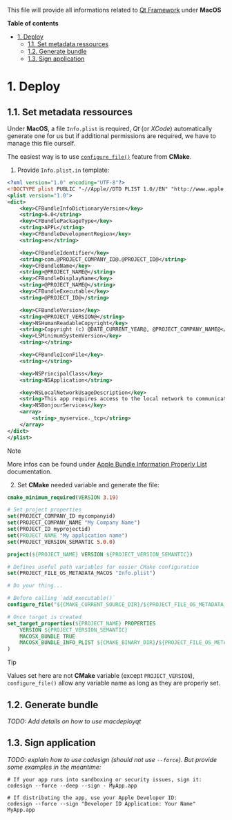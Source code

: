 This file will provide all informations related to [Qt Framework][qt-home] under **MacOS**

**Table of contents**
- [1. Deploy](#1-deploy)
  - [1.1. Set metadata ressources](#11-set-metadata-ressources)
  - [1.2. Generate bundle](#12-generate-bundle)
  - [1.3. Sign application](#13-sign-application)


# 1. Deploy
## 1.1. Set metadata ressources

Under **MacOS**, a file `Info.plist` is required, _Qt_ (or _XCode_) automatically generate one for us but if additional permissions are required, we have to manage this file ourself.

The easiest way is to use [`configure_file()`][cmake-configure-file] feature from **CMake**.

1. Provide `Info.plist.in` template:
```xml
<?xml version="1.0" encoding="UTF-8"?>
<!DOCTYPE plist PUBLIC "-//Apple//DTD PLIST 1.0//EN" "http://www.apple.com/DTDs/PropertyList-1.0.dtd">
<plist version="1.0">
<dict>
    <key>CFBundleInfoDictionaryVersion</key>
    <string>6.0</string>
    <key>CFBundlePackageType</key>
    <string>APPL</string>
    <key>CFBundleDevelopmentRegion</key>
	<string>en</string>

    <key>CFBundleIdentifier</key>
    <string>com.@PROJECT_COMPANY_ID@.@PROJECT_ID@</string>
    <key>CFBundleName</key>
	<string>@PROJECT_NAME@</string>
    <key>CFBundleDisplayName</key>
	<string>@PROJECT_NAME@</string>
    <key>CFBundleExecutable</key>
	<string>@PROJECT_ID@</string>

    <key>CFBundleVersion</key>
    <string>@PROJECT_VERSION@</string>
    <key>NSHumanReadableCopyright</key>
    <string>Copyright (c) @DATE_CURRENT_YEAR@, @PROJECT_COMPANY_NAME@</string>
    <key>LSMinimumSystemVersion</key>
	<string></string>

    <key>CFBundleIconFile</key>
	<string></string>

    <key>NSPrincipalClass</key>
	<string>NSApplication</string>

    <key>NSLocalNetworkUsageDescription</key>
    <string>This app requires access to the local network to communicate with devices.</string>
    <key>NSBonjourServices</key>
    <array>
        <string>_myservice._tcp</string>
    </array>
</dict>
</plist>
```
> [!NOTE]
> More infos can be found under [Apple Bundle Information Properly List][apple-info-plist] documentation.

2. Set **CMake** needed variable and generate the file:
```cmake
cmake_minimum_required(VERSION 3.19)

# Set project properties
set(PROJECT_COMPANY_ID mycompanyid)
set(PROJECT_COMPANY_NAME "My Company Name")
set(PROJECT_ID myprojectid)
set(PROJECT_NAME "My application name")
set(PROJECT_VERSION_SEMANTIC 5.0.0)

project(${PROJECT_NAME} VERSION ${PROJECT_VERSION_SEMANTIC})

# Defines useful path variables for easier CMake configuration
set(PROJECT_FILE_OS_METADATA_MACOS "Info.plist")

# Do your thing...

# Before calling `add_executable()`
configure_file("${CMAKE_CURRENT_SOURCE_DIR}/${PROJECT_FILE_OS_METADATA_MACOS}.in" "${CMAKE_BINARY_DIR}/${PROJECT_FILE_OS_METADATA_MACOS}")

# Once target is created
set_target_properties(${PROJECT_NAME} PROPERTIES
    VERSION ${PROJECT_VERSION_SEMANTIC}
    MACOSX_BUNDLE TRUE
    MACOSX_BUNDLE_INFO_PLIST ${CMAKE_BINARY_DIR}/${PROJECT_FILE_OS_METADATA_MACOS}
)
```
> [!TIP]
> Values set here are not **CMake** variable (except `PROJECT_VERSION`), `configure_file()` allow any variable name as long as they are properly set.

## 1.2. Generate bundle

_TODO: Add details on how to use macdeployqt_

## 1.3. Sign application

_TODO: explain how to use codesign (should not use `--force`). But provide some examples in the meantime:_
```shell
# If your app runs into sandboxing or security issues, sign it:
codesign --force --deep --sign - MyApp.app

# If distributing the app, use your Apple Developer ID:
codesign --force --sign "Developer ID Application: Your Name" MyApp.app
```

<!-- External links -->

[apple-info-plist]: https://developer.apple.com/documentation/bundleresources/information-property-list?language=objc
[cmake-configure-file]: https://cmake.org/cmake/help/latest/command/configure_file.html
[qt-home]: https://www.qt.io/